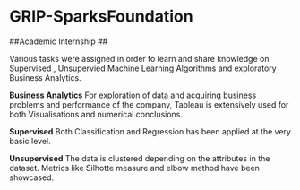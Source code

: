 # GRIP-SparksFoundation
##Academic Internship ##

Various tasks were assigned in order to learn and share knowledge on Supervised , Unsupervied Machine Learning Algorithms and exploratory Business Analytics.

**Business Analytics**
For exploration of data and acquiring business problems and performance of the company, Tableau is extensively used for both Visualisations and numerical conclusions.

**Supervised**
Both Classification and Regression has been applied at the very basic level.

**Unsupervised**
The data is clustered depending on the attributes in the dataset. Metrics like Silhotte measure and elbow method have been showcased.


